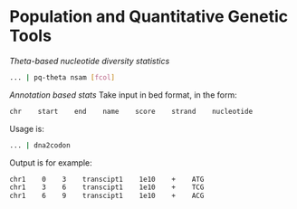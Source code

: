 # Population and Quantitative Genetic Tools

*Theta-based nucleotide diversity statistics*

```bash
... | pq-theta nsam [fcol]
```

*Annotation based stats*
Take input in bed format, in the form:
```bash
chr    start    end    name    score    strand    nucleotide
```
Usage is:
```bash
... | dna2codon
```
Output is for example:
```bash
chr1    0    3    transcipt1    1e10    +    ATG
chr1    3    6    transcipt1    1e10    +    TCG
chr1    6    9    transcipt1    1e10    +    ACG
```
